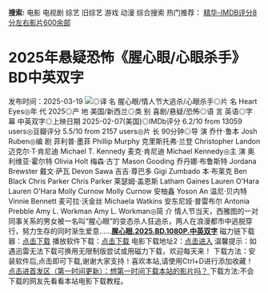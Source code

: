 **搜索:** 电影 电视剧 综艺 旧综艺 游戏 动漫 综合搜索 热门推荐： [精华-IMDB评分8分左右影片600余部](https://www.dytt8.com/html/gndy/jddy/20160320/50510.html)
# 2025年悬疑恐怖《腥心眼/心眼杀手》BD中英双字
发布时间：2025-03-19 
![](https://img9.doubanio.com/view/photo/l_ratio_poster/public/p2917211043.jpg)◎译 名 腥心眼/情人节大逃杀/心眼杀手◎片 名 Heart Eyes◎年 代 2025◎产 地 美国/新西兰◎类 别 喜剧/悬疑/恐怖◎语 言 英语◎字 幕 中英双字◎上映日期 2025-02-07(美国)◎IMDb评分 6.2/10 from 13059 users◎豆瓣评分 5.5/10 from 2157 users◎片 长 90分钟◎导 演 乔什·鲁本 Josh Ruben◎编 剧 菲利普·墨菲 Phillip Murphy 克里斯托弗·兰登 Christopher Landon 迈克尔·T·肯尼迪 Michael T. Kennedy 麦克·肯尼迪 Michael Kennedy◎主 演 奥利维亚·霍尔特 Olivia Holt 梅森·古丁 Mason Gooding 乔丹娜·布鲁斯特 Jordana Brewster 戴文·萨瓦 Devon Sawa 吉吉·尊巴多 Gigi Zumbado 本·布莱克 Ben Black Chris Parker Chris Parker 莱瑟姆·盖恩斯 Latham Gaines Lauren O'Hara Lauren O'Hara Molly Curnow Molly Curnow 安柚鑫 Yoson An 温尼·贝内特 Vinnie Bennett 麦可拉·沃金丝 Michaela Watkins 安东尼娅·普雷布尔 Antonia Prebble Amy L. Workman Amy L. Workman◎简 介 情人节当天，西雅图的一对同事关系的男女被一名叫“腥心眼”的变态杀人狂追杀，两人在浪漫都市中逃脱穿行，努力生存的同时渐生爱意……[**腥心眼.2025.BD.1080P.中英双字**](magnet:?xt=urn:btih:b94fccb3c53da27d701beda70cbad1e41f00f7c2&dn=%e9%98%b3%e5%85%89%e7%94%b5%e5%bd%b1dygod.org.%e8%85%a5%e5%bf%83%e7%9c%bc.2025.BD.1080P.%e4%b8%ad%e8%8b%b1%e5%8f%8c%e5%ad%97.mkv&tr=udp%3a%2f%2ftracker.opentrackr.org%3a1337%2fannounce&tr=udp%3a%2f%2fexodus.desync.com%3a6969%2fannounce) 磁力链下载器：[点击下载](https://dygod.org/js/bt.htm "qBittorrent") 播放软件下载：[点击下载](https://dygod.org/js/player.htm "PotPlayer") 电影下载地址2：[点击进入](https://dygod.org/ "阳光电影") 温馨提示：如遇迅雷无法下载可换用无限制版尝试或用磁力下载，欢迎每天来！  下载方法：安装软件后,点击即可下载,谢谢大家支持！喜欢本站,请使用Ctrl+D进行添加收藏！ [点击进首发区（第一时间更新）：想第一时间下载本站的影片吗？ ](https://www.ygdy8.net/)下载方法:不会下载的网友先看看本站电影下载教程。